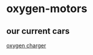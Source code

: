 # oxygen-motors
## our current cars
[oxygen charger](https://automation-game-oxygen-motors.github.io/oxygen-charger/)
